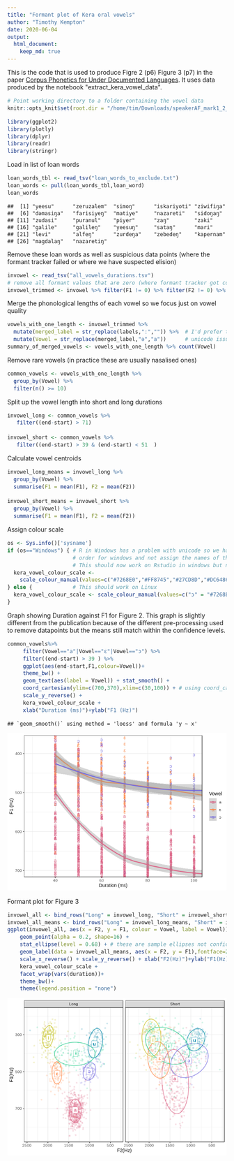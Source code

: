 ```yaml
---
title: "Formant plot of Kera oral vowels"
author: "Timothy Kempton"
date: 2020-06-04
output: 
  html_document:
    keep_md: true
---
```

This is the code that is used to produce Figre 2 (p6) Figure 3 (p7) in the paper [Corpus Phonetics for Under Documented Languages](http://journals.linguisticsociety.org/proceedings/index.php/amphonology/article/view/4682/4312). It uses data produced by the notebook "extract_kera_vowel_data".

```r
# Point working directory to a folder containing the vowel data
knitr::opts_knit$set(root.dir = "/home/tim/Downloads/speakerAF_mark1_2_3_4_14_16")
```


```r
library(ggplot2)
library(plotly)
library(dplyr)
library(readr)
library(stringr)
```

Load in list of loan words


```r
loan_words_tbl <- read_tsv("loan_words_to_exclude.txt")
loan_words <- pull(loan_words_tbl,loan_word)
loan_words
```

```
##  [1] "yeesu"      "zeruzalem"  "simoŋ"      "iskariyoti" "ziwifiŋa"  
##  [6] "dəmasiŋa"   "farisiyeŋ"  "matiye"     "nazareti"   "sidoŋaŋ"   
## [11] "zudasi"     "puranul"    "piyer"      "zaŋ"        "zaki"      
## [16] "galile"     "galileŋ"    "yeesuŋ"     "sataŋ"      "mari"      
## [21] "levi"       "alfeŋ"      "zurdeŋa"    "zebedeŋ"    "kapernam"  
## [26] "magdalaŋ"   "nazaretiŋ"
```

Remove these loan words as well as suspicious data points (where the formant tracker failed or where we have suspected elision)


```r
invowel <- read_tsv("all_vowels_durations.tsv")
# remove all formant values that are zero (where formant tracker got confused), low energy and loan words
invowel_trimmed <- invowel %>% filter(F1 != 0) %>% filter(F2 != 0) %>% filter(RMS > 60) %>% filter(!(word_label %in% loan_words))
```

Merge the phonological lengths of each vowel so we focus just on vowel quality


```r
vowels_with_one_length <- invowel_trimmed %>% 
  mutate(merged_label = str_replace(labels,"ː","")) %>%  # I'd prefer to do these two lines in one step but there are
  mutate(Vowel = str_replace(merged_label,"ə","a"))      # unicode issues with str_replace_all with vectors in Windows
summary_of_merged_vowels <- vowels_with_one_length %>% count(Vowel)
```

Remove rare vowels (in practice these are usually nasalised ones)


```r
common_vowels <- vowels_with_one_length %>%
  group_by(Vowel) %>%
  filter(n() >= 10)
```

Split up the vowel length into short and long durations 


```r
invowel_long <- common_vowels %>% 
   filter((end-start) > 71)

invowel_short <- common_vowels %>% 
   filter((end-start) > 39 & (end-start) < 51  )
```

Calculate vowel centroids


```r
invowel_long_means = invowel_long %>%
  group_by(Vowel) %>%
  summarise(F1 = mean(F1), F2 = mean(F2))

invowel_short_means = invowel_short %>%
  group_by(Vowel) %>%
  summarise(F1 = mean(F1), F2 = mean(F2))
```

Assign colour scale


```r
os <- Sys.info()['sysname']
if (os=="Windows") { # R in Windows has a problem with unicode so we have to hand-tune the 
                     # order for windows and not assign the names of the unicode characters. 
                     # This should now work on Rstudio in windows but not knitr in windows
  kera_vowel_colour_scale <-
    scale_colour_manual(values=c("#7268E0","#FF8745","#27CD8D","#DC6486","#C6C018","#0084A6"))
} else {             # This should work on Linux
  kera_vowel_colour_scale <- scale_colour_manual(values=c("ɔ" = "#7268E0", "ɛ" = "#FF8745", "ɨ" = "#27CD8D", "a" = "#DC6486", "i" = "#C6C018", "u" = "#0084A6"))
}
```
Graph showing Duration against F1 for Figure 2. This graph is slightly 
different from the publication because of the different pre-processing used to
remove datapoints but the means still match within the confidence levels.

```r
common_vowels%>%
     filter(Vowel=="a"|Vowel=="ɛ"|Vowel=="ɔ") %>%
     filter((end-start) > 39 ) %>% 
     ggplot(aes(end-start,F1,colour=Vowel))+
     theme_bw() +
     geom_text(aes(label = Vowel)) + stat_smooth() + 
     coord_cartesian(ylim=c(700,370),xlim=c(30,100)) + # using coord_cartesian ensures that the data is not subsetted when zooming in (like it is with xlim, ylim on their own)
     scale_y_reverse() +
     kera_vowel_colour_scale +
     xlab("Duration (ms)")+ylab("F1 (Hz)") 
```

```
## `geom_smooth()` using method = 'loess' and formula 'y ~ x'
```

![](formant_plot_of_kera_vowels_files/figure-html/unnamed-chunk-9-1.png)<!-- -->

Formant plot for Figure 3


```r
invowel_all <- bind_rows("Long" = invowel_long, "Short" = invowel_short, .id = "duration")
invowel_all_means <- bind_rows("Long" = invowel_long_means, "Short" = invowel_short_means, .id = "duration")
ggplot(invowel_all, aes(x = F2, y = F1, colour = Vowel, label = Vowel)) + 
    geom_point(alpha = 0.2, shape=16) + 
    stat_ellipse(level = 0.68) + # these are sample ellipses not confidence ellipses
    geom_label(data = invowel_all_means, aes(x = F2, y = F1),fontface=2) + 
    scale_x_reverse() + scale_y_reverse() + xlab("F2(Hz)")+ylab("F1(Hz)") +
    kera_vowel_colour_scale +
    facet_wrap(vars(duration))+
    theme_bw()+
    theme(legend.position = "none")
```

![](formant_plot_of_kera_vowels_files/figure-html/unnamed-chunk-10-1.png)<!-- -->

